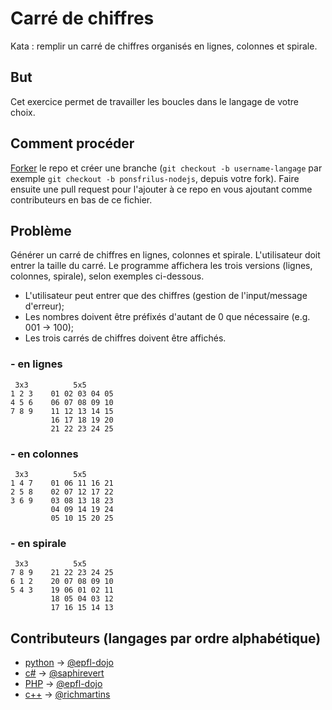 # Carré de chiffres
Kata : remplir un carré de chiffres organisés en lignes, colonnes et spirale.

## But
Cet exercice permet de travailler les boucles dans le langage de votre choix.

## Comment procéder
[Forker](https://github.com/epfl-dojo/kata-squareNumbers/#fork-destination-box) le repo et créer une branche (`git checkout -b username-langage` par exemple `git checkout -b ponsfrilus-nodejs`, depuis votre fork). Faire ensuite une pull request pour l'ajouter à ce repo en vous ajoutant comme contributeurs en bas de ce fichier.

## Problème
Générer un carré de chiffres en lignes, colonnes et spirale. L'utilisateur doit entrer la taille du carré. Le programme affichera les trois versions (lignes, colonnes, spirale), selon exemples ci-dessous.

  * L'utilisateur peut entrer que des chiffres (gestion de l'input/message d'erreur);
  * Les nombres doivent être préfixés d'autant de 0 que nécessaire (e.g. 001 → 100);
  * Les trois carrés de chiffres doivent être affichés.

### - en lignes
```
 3x3          5x5
1 2 3    01 02 03 04 05
4 5 6    06 07 08 09 10
7 8 9    11 12 13 14 15
         16 17 18 19 20
         21 22 23 24 25
```

### - en colonnes
```
 3x3          5x5
1 4 7    01 06 11 16 21
2 5 8    02 07 12 17 22
3 6 9    03 08 13 18 23
         04 09 14 19 24
         05 10 15 20 25
```

### - en spirale
```
 3x3          5x5
7 8 9    21 22 23 24 25
6 1 2    20 07 08 09 10
5 4 3    19 06 01 02 11
         18 05 04 03 12
         17 16 15 14 13
```

## Contributeurs (langages par ordre alphabétique)
  * [python](./squareNumbers.py) → [@epfl-dojo](https://github.com/epfl-dojo)
  * [c#](./squareNumbers.cs) → [@saphirevert](https://github.com/saphirevert)
  * [PHP](./squareNumbers.php) → [@epfl-dojo](https://github.com/epfl-dojo)
  * [c++](./squareNumbers.cpp) → [@richmartins](https://github.com/richmartins)
